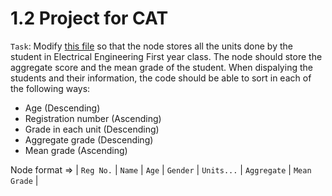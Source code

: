 # 1.2 Project for CAT

`Task`: Modify [this file](../Abstract_Data_Type/Linked_lists/SortedStack.cpp) so that the node stores all the 
units done by the student in Electrical Engineering First year class. The node should store the aggregate score and the mean grade of the student.
When dispalying the students and their information, the code should be able to sort in each of the following ways:
* Age (Descending)
* Registration number (Ascending)
* Grade in each unit (Descending)
* Aggregate grade (Descending)
* Mean grade (Ascending)

Node format => | `Reg No.` | `Name` | `Age` | `Gender` | `Units...` | `Aggregate` | `Mean Grade` |